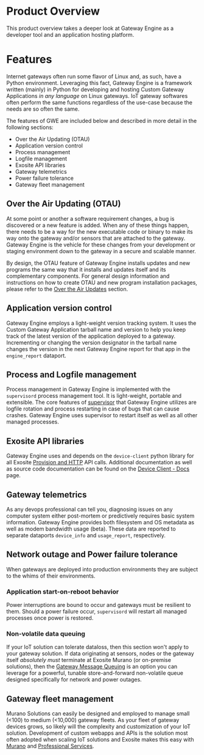 # Product Overview

This product overview takes a deeper look at Gateway Engine as a
developer tool and an application hosting platform.

# Features

Internet gateways often run some flavor of Linux and, as such, have a
Python environment. Leveraging this fact, Gateway Engine is a framework
written (mainly) in Python for developing and hosting Custom Gateway
Applications *in any language* on Linux gateways. IoT gateway softwares
often perform the same functions regardless of the use-case because the
needs are so often the same.

The features of GWE are included below and described in more detail in 
the following sections:

* Over the Air Updating (OTAU)
* Application version control
* Process management
* Logfile management
* Exosite API libraries
* Gateway telemetrics
* Power failure tolerance
* Gateway fleet management

## Over the Air Updating (OTAU)

At some point or another a software requirement changes, a bug is
discovered or a new feature is added. When any of these things happen,
there needs to be a way for the new executable code or binary to make
its way onto the gateway and/or sensors that are attached to the
gateway. Gateway Engine is the vehicle for these changes from your
development or staging environment down to the gateway in a secure and
scalable manner.

By design, the OTAU feature of Gateway Engine installs updates and new
programs the same way that it installs and updates itself and its
complementary components. For general design information and
instructions on how to create OTAU and new program installation
packages, please refer to the [Over the Air Updates](/gwe/otau/) section.

## Application version control

Gateway Engine employs a light-weight version tracking system. It uses
the Custom Gateway Application tarball name and version to help you keep
track of the latest version of the application deployed to a gateway.
Incrementing or changing the version designator in the tarball name
changes the version in the next Gateway Engine report for that app in
the `engine_report` dataport.

## Process and Logfile management

Process management in Gateway Engine is implemented with the
`supervisord` process management tool. It is light-weight, portable and
extensible. The core features of [supervisor](http://supervisord.org)
that Gateway Engine utilizes are logfile rotation and process restarting
in case of bugs that can cause crashes. Gateway Engine uses supervisor
to restart itself as well as all other managed processes.

## Exosite API libraries

Gateway Engine uses and depends on the `device-client` python library
for all Exosite [Provision and
HTTP](/murano/products/device_api/http/) API
calls. Additional documentation as well as source code documentation can
be found on the
[Device Client - Docs](/gwe/device-client) page.

## Gateway telemetrics

As any devops professional can tell you, diagnosing issues on any
computer system either post-mortem or predictively requires basic system
information. Gateway Engine provides both filesystem and OS metadata as
well as modem bandwidth usage (beta). These data are reported to
separate dataports `device_info` and `usage_report`, respectively.

## Network outage and Power failure tolerance

When gateways are deployed into production environments they are subject
to the whims of their environments.

### Application start-on-reboot behavior

Power interruptions are bound to occur and gateways must be resilient to
them. Should a power failure occur, `supervisord` will restart all
managed processes once power is restored.

### Non-volatile data queuing

If your IoT solution can tolerate dataloss, then this section won't
apply to your gateway solution. If data originating at sensors, nodes or
the gateway itself *absolutely must* terminate at Exosite Murano (or
on-premise solutions), then the [Gateway Message
Queuing](/gwe/gmq/) is an option
you can leverage for a powerful, tunable store-and-forward non-volatile
queue designed specifically for network and power outages.

## Gateway fleet management

Murano Solutions can easily be designed and employed to manage small
(&lt;100) to medium (&lt;10,000) gateway fleets. As your fleet of
gateway devices grows, so likely will the complexity and customization
of your IoT solution. Development of custom webapps and APIs is the
solution most often adopted when scaling IoT solutions and Exosite makes
this easy with [Murano](https://exosite.com/murano/) and [Professional
Services](https://exosite.com/services/professional-services/).
